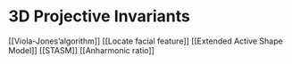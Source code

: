 # 3D Projective Invariants

[[Viola-Jones’algorithm]]
[[Locate facial feature]]
[[Extended Active Shape Model]]
[[STASM]]
[[Anharmonic ratio]]